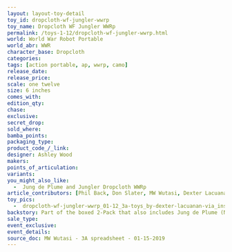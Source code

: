 ```yaml
---
layout: layout-toy-detail 
toy_id: dropcloth-wf-jungler-wwrp
toy_name: Dropcloth WF Jungler WWRp
permalink: /toys-1-12/dropcloth-wf-jungler-wwrp.html
world: World War Robot Portable
world_abr: WWR
character_base: Dropcloth
categories: 
tags: [action portable, ap, wwrp, camo] 
release_date: 
release_price: 
scale: one twelve
size: 6 inches
comes_with: 
edition_qty: 
chase: 
exclusive: 
secret_drop: 
sold_where: 
bamba_points: 
packaging_type: 
product_code_/_link: 
designer: Ashley Wood
makers: 
points_of_articulation: 
variants: 
you_might_also_like: 
  -  Jung de Plume and Jungler Dropcloth WWRp
article_contributors: [Phil Back, Don Slater, MW Wutasi, Dexter Lacuanan]
toy_pics: 
  -  dropcloth-wf-jungler-wwrp_01-12_3a-toys_by-dexter-lacuanan-via_instagram.jpg
backstory: Part of the boxed 2-Pack that also includes Jung de Plume (NOM with camo helmet)
sale_type: 
event_exclusive: 
event_details: 
source_doc: MW Wutasi - 3A spreadsheet - 01-15-2019
---
```

